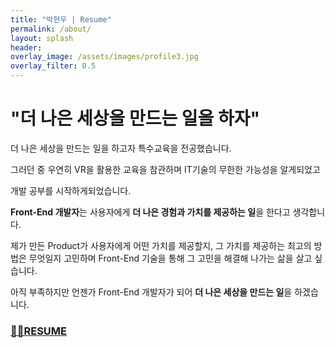 ```yaml
---
title: "박현우 | Resume"
permalink: /about/
layout: splash
header:
overlay_image: /assets/images/profile3.jpg
overlay_filter: 0.5
---
```


# "더 나은 세상을 만드는 일을 하자"

더 나은 세상을 만드는 일을 하고자 특수교육을 전공했습니다.

그러던 중 우연히 VR을 활용한 교육을 참관하며 IT기술의 무한한 가능성을 알게되었고

개발 공부를 시작하게되었습니다.

**Front-End 개발자**는 사용자에게 **더 나은 경험과 가치를 제공하는 일**을 한다고 생각합니다.

제가 만든 Product가 사용자에게 어떤 가치를 제공할지, 그 가치를 제공하는 최고의 방법은 무엇일지 고민하며 Front-End 기술을 통해 그 고민을 해결해 나가는 삶을 살고 싶습니다.

아직 부족하지만 언젠가 Front-End 개발자가 되어 **더 나은 세상을 만드는 일**을 하겠습니다.
<br>

### [👨‍💻RESUME](https://fabulous-bed-afc.notion.site/601b28463e824b8f95942677423b643b)

<!-- <h1>박현우|Resume</h1> -->
